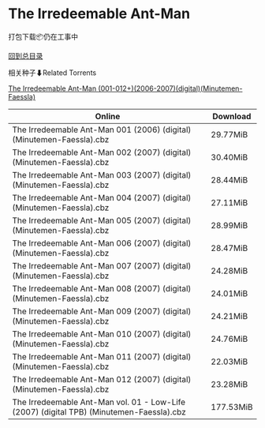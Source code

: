 # The Irredeemable Ant-Man

打包下载📦仍在工事中

[回到总目录](/Catalogs.md)







相关种子⬇Related Torrents

[The Irredeemable Ant-Man (001-012+)(2006-2007)(digital)(Minutemen-Faessla)](https://github.com/alicewish/markdown/blob/master/torrent/The-Irredeemable-Ant-Man--001-012---2006-2007--digital--Minutemen-Faessla.md)

Online | Download
--- | ---
The Irredeemable Ant-Man 001 (2006) (digital) (Minutemen-Faessla).cbz | 29.77MiB
The Irredeemable Ant-Man 002 (2007) (digital) (Minutemen-Faessla).cbz | 30.40MiB
The Irredeemable Ant-Man 003 (2007) (digital) (Minutemen-Faessla).cbz | 28.44MiB
The Irredeemable Ant-Man 004 (2007) (digital) (Minutemen-Faessla).cbz | 27.11MiB
The Irredeemable Ant-Man 005 (2007) (digital) (Minutemen-Faessla).cbz | 28.99MiB
The Irredeemable Ant-Man 006 (2007) (digital) (Minutemen-Faessla).cbz | 28.47MiB
The Irredeemable Ant-Man 007 (2007) (digital) (Minutemen-Faessla).cbz | 24.28MiB
The Irredeemable Ant-Man 008 (2007) (digital) (Minutemen-Faessla).cbz | 24.01MiB
The Irredeemable Ant-Man 009 (2007) (digital) (Minutemen-Faessla).cbz | 24.21MiB
The Irredeemable Ant-Man 010 (2007) (digital) (Minutemen-Faessla).cbz | 24.76MiB
The Irredeemable Ant-Man 011 (2007) (digital) (Minutemen-Faessla).cbz | 22.03MiB
The Irredeemable Ant-Man 012 (2007) (digital) (Minutemen-Faessla).cbz | 23.28MiB
The Irredeemable Ant-Man vol. 01 - Low-Life (2007) (digital TPB) (Minutemen-Faessla).cbz | 177.53MiB
